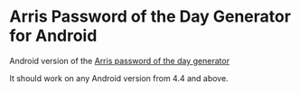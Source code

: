 # Arris Password of the Day Generator for Android

Android version of the [Arris password of the day generator](https://www.borfast.com/projects/arris-password-of-the-day-generator/)

It should work on any Android version from 4.4 and above.